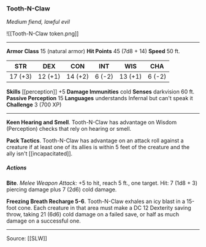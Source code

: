 ### Tooth-N-Claw
_Medium fiend, lawful evil_

![[Tooth-N-Claw token.png]]


---

**Armor Class** 15 (natural armor)
**Hit Points** 45 (7d8 + 14)
**Speed** 50 ft.

| STR     | DEX     | CON     | INT     | WIS     | CHA     |
|---------|---------|---------|---------|---------|---------|
| 17 (+3) | 12 (+1) | 14 (+2) | 6 (-2) | 13 (+1) | 6 (-2) |

**Skills** [[perception]] +5
**Damage Immunities** cold
**Senses** darkvision 60 ft.
**Passive Perception** 15
**Languages** understands Infernal but can't speak it
**Challenge** 3 (700 XP)

---

**Keen Hearing and Smell**. Tooth-N-Claw has advantage on Wisdom (Perception) checks that rely on hearing or smell.

**Pack Tactics**. Tooth-N-Claw has advantage on an attack roll against a creature if at least one of its allies is within 5 feet of the creature and the ally isn't [[incapacitated]].

##### Actions
**Bite**. _Melee Weapon Attack:_ +5 to hit, reach 5 ft., one target. Hit: 7 (1d8 + 3) piercing damage plus 7 (2d6) cold damage.

**Freezing Breath Recharge 5-6**. Tooth-N-Claw exhales an icy blast in a 15-foot cone. Each creature in that area must make a DC 12 Dexterity saving throw, taking 21 (6d6) cold damage on a failed save, or half as much damage on a successful one.


---

Source: [[SLW]]